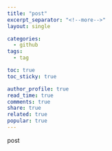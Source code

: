```yaml
---
title: "post"
excerpt_separator: "<!--more-->"
layout: single

categories:
  - github
tags:
  - tag

toc: true
toc_sticky: true

author_profile: true
read_time: true
comments: true
share: true
related: true
popular: true
---
```


post
